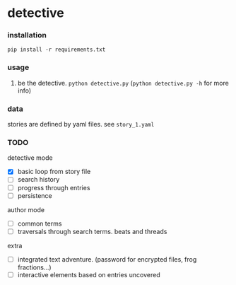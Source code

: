 # detective

### installation
`pip install -r requirements.txt`

### usage
1. be the detective. `python detective.py` (`python detective.py -h` for more info)

### data
stories are defined by yaml files. see `story_1.yaml`

### TODO
detective mode
- [x] basic loop from story file
- [ ] search history
- [ ] progress through entries
- [ ] persistence

author mode
- [ ] common terms
- [ ] traversals through search terms. beats and threads

extra
- [ ] integrated text adventure. (password for encrypted files, frog fractions...)
- [ ] interactive elements based on entries uncovered
